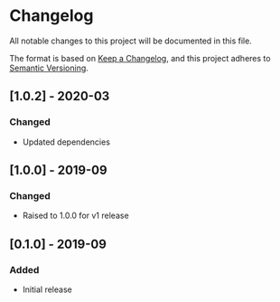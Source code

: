 # Changelog
All notable changes to this project will be documented in this file.

The format is based on [Keep a Changelog](https://keepachangelog.com/en/1.0.0/),
and this project adheres to [Semantic Versioning](https://semver.org/spec/v2.0.0.html).

## [1.0.2] - 2020-03
### Changed
- Updated dependencies

## [1.0.0] - 2019-09
### Changed
- Raised to 1.0.0 for v1 release

## [0.1.0] - 2019-09
### Added
- Initial release